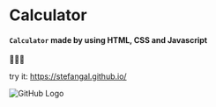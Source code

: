 # Calculator


#### **`Calculator`** made by using HTML, CSS and Javascript

:metal::metal::metal:

try it:
https://stefangal.github.io/

![GitHub Logo](screenshots/screenshot.png)
